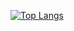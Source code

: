 [![Top Langs](https://github-readme-stats.vercel.app/api/top-langs/?username=mars-tatsuru
)](https://github.com/anuraghazra/github-readme-stats)
